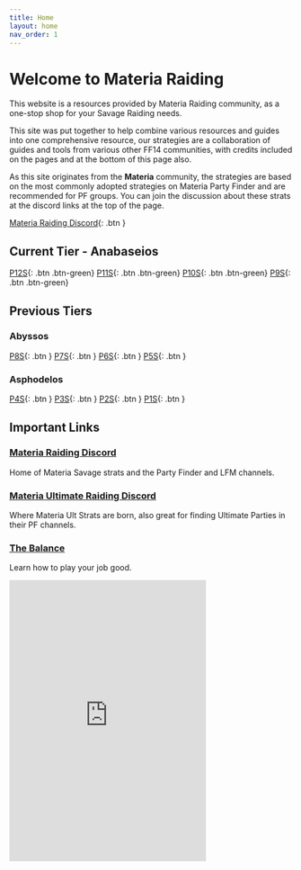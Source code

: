 ```yaml
---
title: Home
layout: home
nav_order: 1
---
```


# Welcome to Materia Raiding

This website is a resources provided by Materia Raiding community, as a one-stop shop for your Savage Raiding needs.

This site was put together to help combine various resources and guides into one comprehensive resource, our strategies are a collaboration of guides and tools from various other FF14 communities, with credits included on the pages and at the bottom of this page also.

As this site originates from the **Materia** community, the strategies are based on the most commonly adopted strategies on Materia Party Finder and are recommended for PF groups. You can join the discussion about these strats at the discord links at the top of the page.

[Materia Raiding Discord](https://discord.gg/EySn5dRj65){: .btn }

## Current Tier - Anabaseios

[P12S](/p12s){: .btn .btn-green}
[P11S](/p11s){: .btn .btn-green}
[P10S](/p10s){: .btn .btn-green}
[P9S](/p9s){: .btn .btn-green}

## Previous Tiers

### Abyssos

[P8S](/){: .btn }
[P7S](/){: .btn }
[P6S](/p6s){: .btn }
[P5S](/p5s){: .btn }

### Asphodelos

[P4S](/){: .btn }
[P3S](/){: .btn }
[P2S](/){: .btn }
[P1S](/){: .btn }

## Important Links

### [Materia Raiding Discord](https://discord.gg/EySn5dRj65)
Home of Materia Savage strats and the Party Finder and LFM channels.

### [Materia Ultimate Raiding Discord](https://discord.gg/ArZz3b8PZV)
Where Materia Ult Strats are born, also great for finding Ultimate Parties in their PF channels.

### [The Balance](https://www.thebalanceffxiv.com/)
Learn how to play your job good.

<iframe src="https://discord.com/widget?id=895516967543390249&theme=dark" width="350" height="500" allowtransparency="true" frameborder="0" sandbox="allow-popups allow-popups-to-escape-sandbox allow-same-origin allow-scripts"></iframe>